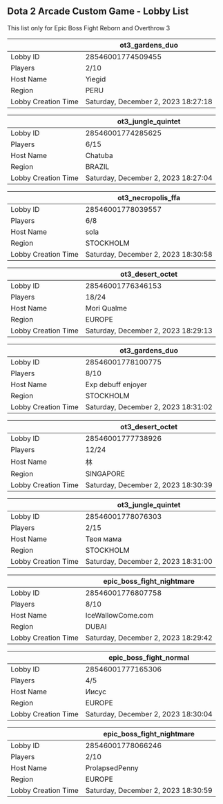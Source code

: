 ## Dota 2 Arcade Custom Game - Lobby List

This list only for Epic Boss Fight Reborn and Overthrow 3

|  | ot3_gardens_duo |
| ------ | ------ |
| Lobby ID | 28546001774509455 |
| Players | 2/10 |
| Host Name | Yiegid |
| Region | PERU |
| Lobby Creation Time | Saturday, December 2, 2023 18:27:18 |


|  | ot3_jungle_quintet |
| ------ | ------ |
| Lobby ID | 28546001774285625 |
| Players | 6/15 |
| Host Name | Chatuba |
| Region | BRAZIL |
| Lobby Creation Time | Saturday, December 2, 2023 18:27:04 |


|  | ot3_necropolis_ffa |
| ------ | ------ |
| Lobby ID | 28546001778039557 |
| Players | 6/8 |
| Host Name | sola |
| Region | STOCKHOLM |
| Lobby Creation Time | Saturday, December 2, 2023 18:30:58 |


|  | ot3_desert_octet |
| ------ | ------ |
| Lobby ID | 28546001776346153 |
| Players | 18/24 |
| Host Name | Mori Qualme |
| Region | EUROPE |
| Lobby Creation Time | Saturday, December 2, 2023 18:29:13 |


|  | ot3_gardens_duo |
| ------ | ------ |
| Lobby ID | 28546001778100775 |
| Players | 8/10 |
| Host Name | Exp debuff enjoyer |
| Region | STOCKHOLM |
| Lobby Creation Time | Saturday, December 2, 2023 18:31:02 |


|  | ot3_desert_octet |
| ------ | ------ |
| Lobby ID | 28546001777738926 |
| Players | 12/24 |
| Host Name | 林 |
| Region | SINGAPORE |
| Lobby Creation Time | Saturday, December 2, 2023 18:30:39 |


|  | ot3_jungle_quintet |
| ------ | ------ |
| Lobby ID | 28546001778076303 |
| Players | 2/15 |
| Host Name | Твоя мама |
| Region | STOCKHOLM |
| Lobby Creation Time | Saturday, December 2, 2023 18:31:00 |


|  | epic_boss_fight_nightmare |
| ------ | ------ |
| Lobby ID | 28546001776807758 |
| Players | 8/10 |
| Host Name | IceWallowCome.com |
| Region | DUBAI |
| Lobby Creation Time | Saturday, December 2, 2023 18:29:42 |


|  | epic_boss_fight_normal |
| ------ | ------ |
| Lobby ID | 28546001777165306 |
| Players | 4/5 |
| Host Name | Иисус |
| Region | EUROPE |
| Lobby Creation Time | Saturday, December 2, 2023 18:30:04 |


|  | epic_boss_fight_nightmare |
| ------ | ------ |
| Lobby ID | 28546001778066246 |
| Players | 2/10 |
| Host Name | ProlapsedPenny |
| Region | EUROPE |
| Lobby Creation Time | Saturday, December 2, 2023 18:30:59 |


